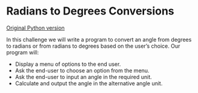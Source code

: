 ﻿# Radians to Degrees Conversions

[Original Python version](https://www.101computing.net/radians-to-degrees-conversions/)

In this challenge we will write a program to convert an angle from degrees to radians or from radians to degrees based on the user’s choice. Our program will:
- Display a menu of options to the end user.
- Ask the end-user to choose an option from the menu.
- Ask the end-user to input an angle in the required unit.
- Calculate and output the angle in the alternative angle unit.